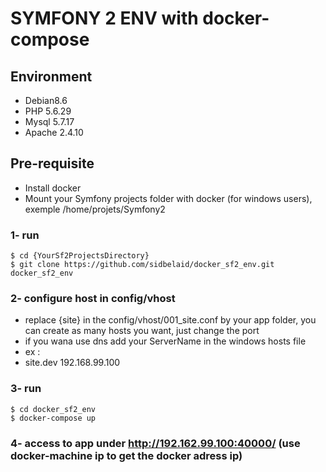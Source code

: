 # SYMFONY 2 ENV with docker-compose

## Environment
- Debian8.6
- PHP 5.6.29
- Mysql 5.7.17
- Apache 2.4.10

## Pre-requisite
- Install docker
- Mount your Symfony projects folder with docker (for windows users), exemple /home/projets/Symfony2

### 1- run
```
$ cd {YourSf2ProjectsDirectory}
$ git clone https://github.com/sidbelaid/docker_sf2_env.git docker_sf2_env
```
### 2- configure host in config/vhost
* replace {site} in the config/vhost/001_site.conf by your app folder, you can create as many hosts you want, just change the port
* if you wana use dns add your ServerName in the windows hosts file
* ex :
* site.dev	192.168.99.100

### 3- run
```
$ cd docker_sf2_env
$ docker-compose up
```
### 4- access to app under http://192.162.99.100:40000/ (use docker-machine ip to get the docker adress ip)